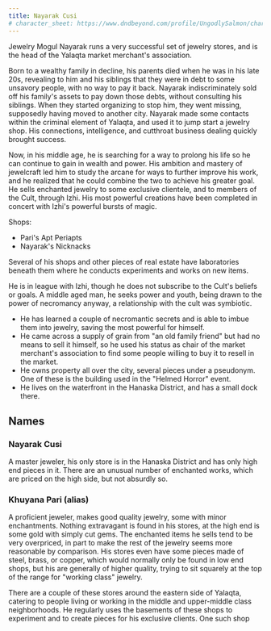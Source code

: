 ```yaml
---
title: Nayarak Cusi
# character_sheet: https://www.dndbeyond.com/profile/UngodlySalmon/characters/
---
```


Jewelry Mogul Nayarak runs a very successful set of jewelry stores, and is the head of the Yalaqta market merchant's association.

Born to a wealthy family in decline, his parents died when he was in his late 20s, revealing to him and his siblings that they were in debt to some unsavory people, with no way to pay it back.  Nayarak indiscriminately sold off his family's assets to pay down those debts, without consulting his siblings.  When they started organizing to stop him, they went missing, supposedly having moved to another city.  Nayarak made some contacts within the criminal element of Yalaqta, and used it to jump start a jewelry shop.  His connections, intelligence, and cutthroat business dealing quickly brought success.

Now, in his middle age, he is searching for a way to prolong his life so he can continue to gain in wealth and power.  His ambition and mastery of jewelcraft led him to study the arcane for ways to further improve his work, and he realized that he could combine the two to achieve his greater goal.  He sells enchanted jewelry to some exclusive clientele, and to members of the Cult, through Izhi.  His most powerful creations have been completed in concert with Izhi's powerful bursts of magic.

Shops:
  - Pari's Apt Periapts
  - Nayarak's Nicknacks

Several of his shops and other pieces of real estate have laboratories beneath them where he conducts experiments and works on new items.

He is in league with Izhi, though he does not subscribe to the Cult's beliefs or goals.  A middle aged man, he seeks power and youth, being drawn to the power of necromancy anyway, a relationship with the cult was symbiotic.
  - He has learned a couple of necromantic secrets and is able to imbue them into jewelry, saving the most powerful for himself.
  - He came across a supply of grain from "an old family friend" but had no means to sell it himself, so he used his status as chair of the market merchant's association to find some people willing to buy it to resell in the market.
  - He owns property all over the city, several pieces under a pseudonym.  One of these is the building used in the "Helmed Horror" event.
  - He lives on the waterfront in the Hanaska District, and has a small dock there.

## Names

### Nayarak Cusi

A master jeweler, his only store is in the Hanaska District and has only high end pieces in it.  There are an unusual number of enchanted works, which are priced on the high side, but not absurdly so.

### Khuyana Pari (alias)

A proficient jeweler, makes good quality jewelry, some with minor enchantments.  Nothing extravagant is found in his stores, at the high end is some gold with simply cut gems.  The enchanted items he sells tend to be very overpriced, in part to make the rest of the jewelry seems more reasonable by comparison.  His stores even have some pieces made of steel, brass, or copper, which would normally only be found in low end shops, but his are generally of higher quality, trying to sit squarely at the top of the range for "working class" jewelry.

There are a couple of these stores around the eastern side of Yalaqta, catering to people living or working in the middle and upper-middle class neighborhoods.  He regularly uses the basements of these shops to experiment and to create pieces for his exclusive clients. One such shop
